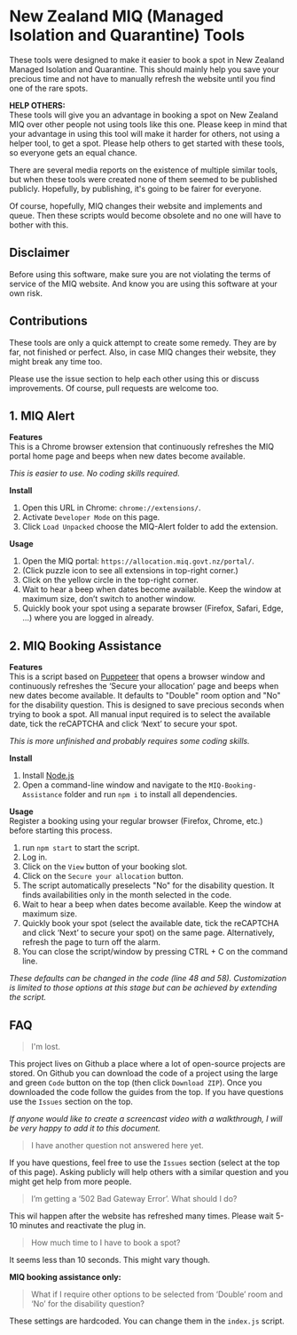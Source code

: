 # New Zealand MIQ (Managed Isolation and Quarantine) Tools

These tools were designed to make it easier to book a spot in New Zealand Managed Isolation and Quarantine. This should mainly help you save your precious time and not have to manually refresh the website until you find one of the rare spots.

**HELP OTHERS:**  
These tools will give you an advantage in booking a spot on New Zealand MIQ over other people not using tools like this one. Please keep in mind that your advantage in using this tool will make it harder for others, not using a helper tool, to get a spot. Please help others to get started with these tools, so everyone gets an equal chance. 

There are several media reports on the existence of multiple similar tools, but when these tools were created none of them seemed to be published publicly. Hopefully, by publishing, it's going to be fairer for everyone. 

Of course, hopefully, MIQ changes their website and implements and queue. Then these scripts would become obsolete and no one will have to bother with this.

## Disclaimer

Before using this software, make sure you are not violating the terms of service of the MIQ website. And know you are using this software at your own risk. 

## Contributions

These tools are only a quick attempt to create some remedy. They are by far, not finished or perfect. Also, in case MIQ changes their website, they might break any time too. 

Please use the issue section to help each other using this or discuss improvements. Of course, pull requests are welcome too.

## 1. MIQ Alert

**Features**  
This is a Chrome browser extension that continuously refreshes the MIQ portal home page and beeps when new dates become available.

*This is easier to use. No coding skills required.*

**Install**
1. Open this URL in Chrome: `chrome://extensions/`.
2. Activate `Developer Mode` on this page.
3. Click `Load Unpacked` choose the MIQ-Alert folder to add the extension.

**Usage**
1. Open the MIQ portal: `https://allocation.miq.govt.nz/portal/`.
2. (Click puzzle icon to see all extensions in top-right corner.)
3. Click on the yellow circle in the top-right corner.
4. Wait to hear a beep when dates become available. Keep the window at maximum size, don’t switch to another window.
5. Quickly book your spot using a separate browser (Firefox, Safari, Edge, …) where you are logged in already.

## 2. MIQ Booking Assistance

**Features**  
This is a script based on [Puppeteer](https://github.com/puppeteer/puppeteer) that opens a browser window and continuously refreshes the ‘Secure your allocation’ page and beeps when new dates become available. It defaults to "Double" room option and "No" for the disability question. This is designed to save precious seconds when trying to book a spot. All manual input required is to select the available date, tick the reCAPTCHA and click ‘Next’ to secure your spot.

*This is more unfinished and probably requires some coding skills.*

**Install**
1. Install [Node.js](https://nodejs.org/en/download/)
2. Open a command-line window and navigate to the `MIQ-Booking-Assistance` folder and run `npm i` to install all dependencies.

**Usage**  
Register a booking using your regular browser (Firefox, Chrome, etc.) before starting this process. 

1. run `npm start` to start the script. 
2. Log in.
3. Click on the `View` button of your booking slot.
4. Click on the `Secure your allocation` button.
5. The script automatically preselects "No" for the disability question. It finds availabilities only in the month selected in the code. 
6. Wait to hear a beep when dates become available. Keep the window at maximum size.
7. Quickly book your spot (select the available date, tick the reCAPTCHA and click ‘Next’ to secure your spot) on the same page. Alternatively, refresh the page to turn off the alarm. 
8. You can close the script/window by pressing CTRL + C on the command line.

*These defaults can be changed in the code (line 48 and 58). Customization is limited to those options at this stage but can be achieved by extending the script.*

## FAQ

> I'm lost.

This project lives on Github a place where a lot of open-source projects are stored. On Github you can download the code of a project using the large and green `Code` button on the top (then click `Download ZIP`). Once you downloaded the code follow the guides from the top. If you have questions use the `Issues` section on the top.

_If anyone would like to create a screencast video with a walkthrough, I will be very happy to add it to this document._

> I have another question not answered here yet.

If you have questions, feel free to use the `Issues` section (select at the top of this page). Asking publicly will help others with a similar question and you might get help from more people.

> I’m getting a ‘502 Bad Gateway Error’. What should I do? 

This wil happen after the website has refreshed many times. Please wait 5-10 minutes and reactivate the plug in.

> How much time to I have to book a spot?

It seems less than 10 seconds. This might vary though.

**MIQ booking assistance only:**
> What if I require other options to be selected from ‘Double’ room and ‘No’ for the disability question? 

These settings are hardcoded. You can change them in the `index.js` script.
